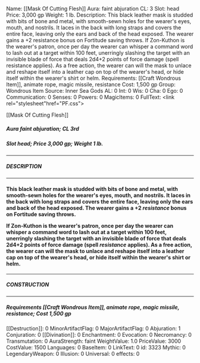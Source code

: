 Name: [[Mask Of Cutting Flesh]]
Aura: faint abjuration
CL: 3
Slot: head
Price: 3,000 gp
Weight: 1 lb.
Description: This black leather mask is studded with bits of bone and metal, with smooth-sewn holes for the wearer's eyes, mouth, and nostrils. It laces in the back with long straps and covers the entire face, leaving only the ears and back of the head exposed. The wearer gains a +2 resistance bonus on Fortitude saving throws. If Zon-Kuthon is the wearer's patron, once per day the wearer can whisper a command word to lash out at a target within 100 feet, unerringly slashing the target with an invisible blade of force that deals 2d4+2 points of force damage (spell resistance applies). As a free action, the wearer can will the mask to unlace and reshape itself into a leather cap on top of the wearer's head, or hide itself within the wearer's shirt or helm.
Requirements: [[Craft Wondrous Item]], animate rope, magic missile, resistance
Cost: 1,500 gp
Group: Wondrous Item
Source: Inner Sea Gods
AL: 0
Int: 0
Wis: 0
Cha: 0
Ego: 0
Communication: 0
Senses: 0
Powers: 0
MagicItems: 0
FullText: <link rel="stylesheet"href="PF.css"><div class="heading"><p class="alignleft">[[Mask Of Cutting Flesh]]</p><div style="clear: both;"></div></div><div><h5><b>Aura </b>faint abjuration; <b>CL </b>3rd</h5><h5><b>Slot </b>head; <b>Price </b>3,000 gp; <b>Weight </b>1 lb.</h5></div><hr/><div><h5><b>DESCRIPTION</b></h5></div><hr/><div><h4><p>This black leather mask is studded with bits of bone and metal, with smooth-sewn holes for the wearer's eyes, mouth, and nostrils. It laces in the back with long straps and covers the entire face, leaving only the ears and back of the head exposed. The wearer gains a +2 <i>resistance</i> bonus on Fortitude saving throws.</p><p>If Zon-Kuthon is the wearer's patron, once per day the wearer can whisper a command word to lash out at a target within 100 feet, unerringly slashing the target with an invisible blade of force that deals 2d4+2 points of force damage (spell <i>resistance</i> applies). As a free action, the wearer can will the mask to unlace and reshape itself into a leather cap on top of the wearer's head, or hide itself within the wearer's shirt or helm.</p></h4></div><hr/><div><h5><b>CONSTRUCTION</b></h5></div><hr/><div><h5><b>Requirements </b>[[Craft Wondrous Item]], <i>animate rope</i>, <i>magic missile</i>, <i>resistance</i>; <b>Cost </b>1,500 gp</h5></div>
[[Destruction]]: 0
MinorArtifactFlag: 0
MajorArtifactFlag: 0
Abjuration: 1
Conjuration: 0
[[Divination]]: 0
Enchantment: 0
Evocation: 0
Necromancy: 0
Transmutation: 0
AuraStrength: faint
WeightValue: 1.0
PriceValue: 3000
CostValue: 1500
Languages: 0
BaseItem: 0
LinkText: 0
id: 3323
Mythic: 0
LegendaryWeapon: 0
Illusion: 0
Universal: 0
effects: 0
